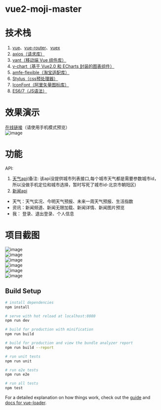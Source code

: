 # vue2-moji-master
# 技术栈  
1. [vue](https://cn.vuejs.org/v2/guide/)、[vue-router](https://router.vuejs.org/zh/guide/)、[vuex](https://vuex.vuejs.org/zh/)  
2. [axios（请求库）](https://github.com/axios/axios)  
3. [vant（移动端 Vue 组件库）](https://youzan.github.io/vant/#/zh-CN/)  
4. [v-chart（基于 Vue2.0 和 ECharts 封装的图表组件）](https://v-charts.js.org/#/)  
4. [amfe-flexible（淘宝适配库）](https://github.com/amfe/lib-flexible)  
5. [Stylus（css预处理器）](https://stylus-lang.com/)  
6. [IconFont（阿里矢量图标库）](https://www.iconfont.cn/)  
7. [ES6/7（JS语法）](https://es6.ruanyifeng.com/)  

# 效果演示
[在线链接](http://www.player94.com/index)（请使用手机模式预览）  
![image](http://www.player94.com/github/code.png)

# 功能
API:
1. [天气api](https://market.aliyun.com/products/57096001/cmapi013828.html?spm=5176.2020520132.101.2.161f7218yckDNl#sku=yuncode782800000)(备注: 该api没提供城市列表接口,每个城市天气都是需要参数城市id，所以没做手机定位和城市选择，暂时写死了城市id-北京市朝阳区) 
2. [新闻api](https://www.showapi.com/apiGateway/view?apiCode=109)

* 天气：天气实况、今明天气预报、未来一周天气预报、生活指数  
* 资讯：新闻频道、新闻无限加载、新闻详情、新闻图片预览  
* 我： 登录、退出登录、个人信息  

# 项目截图
![image](http://www.player94.com/github/p1.png)  
![image](http://www.player94.com/github/p2.png)  
![image](http://www.player94.com/github/p3.png)  
![image](http://www.player94.com/github/p4.png)  
![image](http://www.player94.com/github/p5.png)  
![image](http://www.player94.com/github/p6.png) 


## Build Setup

``` bash
# install dependencies
npm install

# serve with hot reload at localhost:8080
npm run dev

# build for production with minification
npm run build

# build for production and view the bundle analyzer report
npm run build --report

# run unit tests
npm run unit

# run e2e tests
npm run e2e

# run all tests
npm test
```

For a detailed explanation on how things work, check out the [guide](http://vuejs-templates.github.io/webpack/) and [docs for vue-loader](http://vuejs.github.io/vue-loader).
